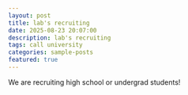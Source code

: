 ```yaml
---
layout: post
title: lab's recruiting
date: 2025-08-23 20:07:00
description: lab's recruiting
tags: call university
categories: sample-posts
featured: true
---
```


We are recruiting high school or undergrad students!

